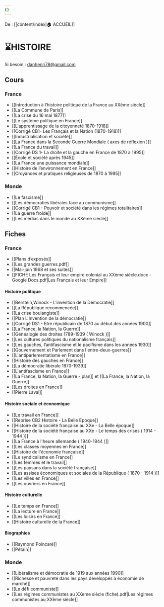 ```yaml
---
{}
---
```

De : [[content/index|🏠 ACCUEIL]]

# ⌛HISTOIRE
 
Si besoin : danhenri78@gmail.com
## Cours

### France

- [[Introduction à l’histoire politique de la France au XXème siècle]] 
- [[La Commune de Paris]]
- [[La crise du 16 mai 1877]] 
- [[Le système politique en France]] 
- [[L'apprentissage de la citoyenneté 1870-1918]] 
- [[Corrigé CB1- Les Français et la Nation (1870-1918)]] 
- [[Industrialisation et société]] 
- [[La France dans la Seconde Guerre Mondiale ( axes de réflexion )]] 
- [[La France du travail]] 
- [[Corrigé DS 1- La droite et la gauche en France de 1870 à 1995]]
- [[École et société après 1945]] 
- [[La France une puissance mondiale]] 
- [[Histoire de l’environnement en France]] 
- [[Croyances et pratiques religieuses de 1870 à 1995]] 

### Monde

- [[Le fascisme]] 
- [[Les démocraties libérales face au communisme]] 
- [[Corrigé CB1 - Pouvoir et société dans les régimes totalitaires]] 
- [[La guerre froide]] 
- [[Les médias dans le monde au XXème siècle]] 

## Fiches

### France

- [[Plans d’exposés]] 
- [[Les grandes guerres.pdf]] 
- [[Mai-juin 1968 et ses suites]] 
- [[FICHE Les Français et leur empire colonial au XXème siècle.docx - Google Docs.pdf|Les Français et leur Empire]] 
#### Histoire politique 

- [[Berstein,Winock - L’invention de la Démocratie]] 
- [[La République recommencée]] 
- [[La crise boulangiste]] 
- [[Plan L'Invention de la démocratie]]
- [[Corrigé DS1 - Etre républicain de 1870 au début des années 1900]] 
- [[La France, la Nation, la Guerre]] 
- [[Généalogie des droites 1789-1939 ( Winock )]] 
- [[Les cultures politiques du nationalisme français]] 
- [[Les gauches, l’antifascisme et le pacifisme dans les années 1930]] 
- [[Gouvernement et Parlement dans l'entre-deux-guerres]]
- [[L'antiparlementatisme en France]] 
- [[Histoire des gauches en France]] 
- [[La démocratie libérale 1870-1939]] 
- [[L'antifascisme en France]] 
- [[La France, la Nation, la Guerre - plan]] et [[La France, la Nation, la Guerre]] 
- [[Les droites en France]] 
- [[Pierre Laval]]
#### Histoire sociale et économique 

- [[Le travail en France]] 
- [[Reprise CB2 Histoire - La Belle Epoque]] 
- [[Histoire de la société française au XXe - La Belle époque]]
- [[Histoire de la société française au XXe - Le temps des crises ( 1914 - 1944 )]]
- [[La France à l'heure allemande ( 1940-1944 )]]
- [[Les classes moyennes en France]] 
- [[Histoire de l'économie française]] 
- [[Le syndicalisme en France]] 
- [[Les femmes et le travail]]
- [[Les paysans dans la société française]]
- [[Les assises économiques et sociales de la République ( 1870 - 1914 )]] 
- [[Les villes en France]] 
- [[Les ouvriers en France]] 
#### Histoire culturelle 

- [[Le temps en France]] 
- [[La lecture en France]]
- [[Les loisirs en France]]
- [[Histoire culturelle de la France]]
#### Biographies 

- [[Raymond Poincaré]]
- [[Pétain]]

### Monde 

-  [[Libéralisme et démocratie de 1919 aux années 1990]] 
- [[Richesse et pauvreté dans les pays développés à économie de marché]] 
- [[Le défi communiste]] 
-  [[Les régimes communistes au XXème siècle (fiche).pdf|Les régimes communistes au XXème siècle]]  